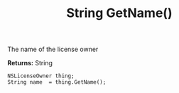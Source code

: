 ﻿---
uid: crmscript_ref_NSLicenseOwner_GetName
title: String GetName()
intellisense: NSLicenseOwner.GetName
keywords: NSLicenseOwner, GetName
so.topic: reference
---

The name of the license owner

**Returns:** String


```crmscript
NSLicenseOwner thing;
String name  = thing.GetName();
```


